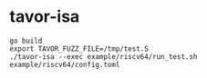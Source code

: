 # tavor-isa

```
go build
export TAVOR_FUZZ_FILE=/tmp/test.S
./tavor-isa --exec example/riscv64/run_test.sh example/riscv64/config.toml
```
